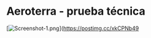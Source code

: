 # Aeroterra - prueba técnica
[![Screenshot-1.png](https://i.postimg.cc/R01p871J/Screenshot-1.png)](https://postimg.cc/xkCPNb49
